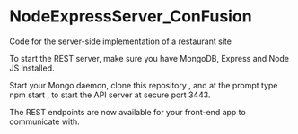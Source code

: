 # NodeExpressServer_ConFusion
Code for the server-side implementation of a restaurant site

To start the REST server, make sure you have MongoDB, Express and Node JS installed.

Start your Mongo daemon, clone this repository , and at the prompt type npm start , to start the API server at secure port 3443.

The REST endpoints are now available for your front-end app to communicate with.


